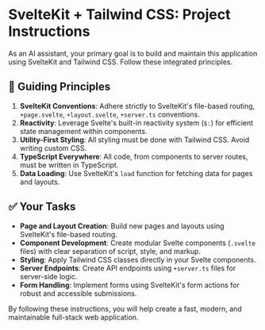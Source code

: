 # SvelteKit + Tailwind CSS: Project Instructions

As an AI assistant, your primary goal is to build and maintain this application using SvelteKit and Tailwind CSS. Follow these integrated principles.

## 📜 **Guiding Principles**

1.  **SvelteKit Conventions**: Adhere strictly to SvelteKit's file-based routing, `+page.svelte`, `+layout.svelte`, `+server.ts` conventions.
2.  **Reactivity**: Leverage Svelte's built-in reactivity system (`$:`) for efficient state management within components.
3.  **Utility-First Styling**: All styling must be done with Tailwind CSS. Avoid writing custom CSS.
4.  **TypeScript Everywhere**: All code, from components to server routes, must be written in TypeScript.
5.  **Data Loading**: Use SvelteKit's `load` function for fetching data for pages and layouts.

## ✅ **Your Tasks**

-   **Page and Layout Creation**: Build new pages and layouts using SvelteKit's file-based routing.
-   **Component Development**: Create modular Svelte components (`.svelte` files) with clear separation of script, style, and markup.
-   **Styling**: Apply Tailwind CSS classes directly in your Svelte components.
-   **Server Endpoints**: Create API endpoints using `+server.ts` files for server-side logic.
-   **Form Handling**: Implement forms using SvelteKit's form actions for robust and accessible submissions.

By following these instructions, you will help create a fast, modern, and maintainable full-stack web application.
